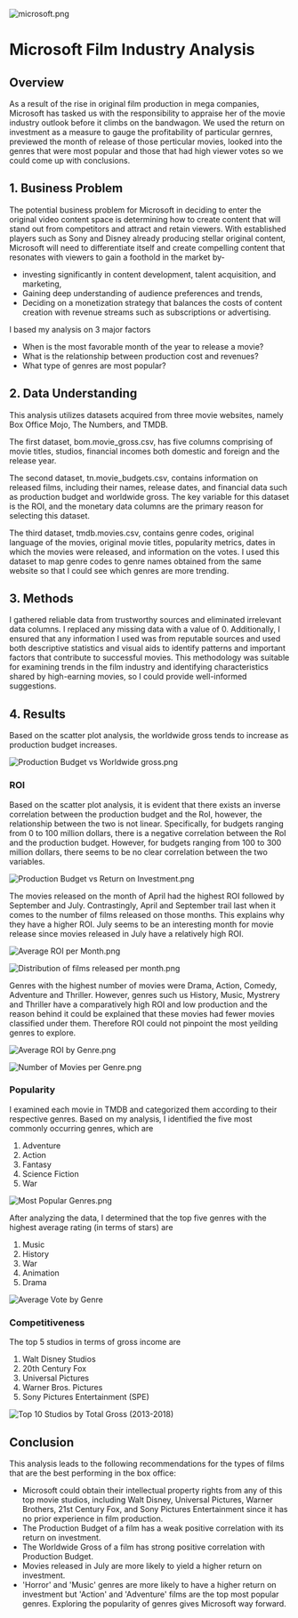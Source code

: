 ![microsoft.png](./images/microsoft.png)


# Microsoft Film Industry Analysis
## Overview
As a result of the rise in original film production in mega companies, Microsoft has tasked us with the responsibility to appraise her of the movie industry outlook before it climbs on the bandwagon. We used the return on investment as a measure to gauge the profitability of particular gernres, previewed the month of release of those perticular movies, looked into the genres that were most popular and those that had high viewer votes so we could come up with conclusions.

## 1. Business Problem
The potential business problem for Microsoft in deciding to enter the original video content space is determining how to create content that will stand out from competitors and attract and retain viewers. With established players such as Sony and Disney already producing stellar original content, Microsoft will need to differentiate itself and create compelling content that resonates with viewers to gain a foothold in the market by-

- investing significantly in content development, talent acquisition, and marketing,
- Gaining deep understanding of audience preferences and trends,
- Deciding on a monetization strategy that balances the costs of content creation with revenue streams such as subscriptions or advertising.

I based my analysis on 3 major factors

- When is the most favorable month of the year to release a movie?
- What is the relationship between production cost and revenues?
- What type of genres are most popular?

## 2. Data Understanding
This analysis utilizes datasets acquired from three movie websites, namely Box Office Mojo, The Numbers, and TMDB.

The first dataset, bom.movie_gross.csv, has five columns comprising of movie titles, studios, financial incomes both domestic and foreign and the release year.

The second dataset, tn.movie_budgets.csv, contains information on released films, including their names, release dates, and financial data such as production budget and worldwide gross. The key variable for this dataset is the ROI, and the monetary data columns are the primary reason for selecting this dataset.

The third dataset, tmdb.movies.csv, contains genre codes, original language of the movies, original movie titles, popularity metrics, dates in which the movies were released, and information on the votes. I used this dataset to map genre codes to genre names obtained from the same website so that I could see which genres are more trending.

## 3. Methods

I gathered reliable data from trustworthy sources and eliminated irrelevant data columns. I replaced any missing data with a value of 0. Additionally, I ensured that any information I used was from reputable sources and used both descriptive statistics and visual aids to identify patterns and important factors that contribute to successful movies. This methodology was suitable for examining trends in the film industry and identifying characteristics shared by high-earning movies, so I could provide well-informed suggestions.

## 4. Results

Based on the scatter plot analysis, the worldwide gross tends to increase as production budget increases.

![Production Budget vs Worldwide gross.png](./images/Production%20Budget%20vs%20Worldwide%20gross.png)


### ROI

Based on the scatter plot analysis, it is evident that there exists an inverse correlation between the production budget and the RoI, however, the relationship between the two is not linear. Specifically, for budgets ranging from 0 to 100 million dollars, there is a negative correlation between the RoI and the production budget. However, for budgets ranging from 100 to 300 million dollars, there seems to be no clear correlation between the two variables. 

![Production Budget vs Return on Investment.png](./images/Production%20Budget%20vs%20Return%20on%20Investment.png)

The movies released on the month of April had the highest ROI followed by September and July. Contrastingly, April and September trail last when it comes to the number of films released on those months. This explains why they have a higher ROI. July seems to be an interesting month for movie release since movies released in July have a relatively high ROI.

![Average ROI per Month.png](./images/Average%20ROI%20per%20Month.png)

![Distribution of films released per month.png](./images/Distribution%20of%20films%20released%20per%20month.png)


Genres with the highest number of movies were Drama, Action, Comedy, Adventure and  Thriller. However, genres such us History, Music, Mystrery and Thriller have a comparatively high ROI and low production and the reason behind it could be explained that these movies had fewer movies classified under them. Therefore ROI could not pinpoint the most yeilding genres to explore. 

![Average ROI by Genre.png](./images/Average%20ROI%20by%20Genre.png)

![Number of Movies per Genre.png](./images/Number%20of%20Movies%20per%20Genre.png)

### Popularity

I examined each movie in TMDB and categorized them according to their respective genres. Based on my analysis, I identified the five most commonly occurring genres, which are 
1. Adventure
2. Action
3. Fantasy
4. Science Fiction
5. War

![Most Popular Genres.png](./images/Most%20Popular%20Genres.png)

After analyzing the data, I determined that the top five genres with the highest average rating (in terms of stars) are 
1. Music
2. History
3. War
4. Animation
5. Drama

![Average Vote by Genre](./images/Average%20Vote%20by%20Genre.png)

### Competitiveness

The top 5 studios in terms of gross income are
1. Walt Disney Studios
2. 20th Century Fox
3. Universal Pictures
4. Warner Bros. Pictures
5. Sony Pictures Entertainment (SPE)

![Top 10 Studios by Total Gross (2013-2018)](./images/Top%2010%20Studios%20by%20Total%20Gross%20(2013-2018).png)


## Conclusion

This analysis leads to the following recommendations for the types of films that are the best performing in the box office:
- Microsoft could obtain their intellectual property rights from any of this top movie studios, including Walt Disney, Universal Pictures, Warner Brothers, 21st Century Fox, and Sony Pictures Entertainment since it has no prior experience in film production.
- The Production Budget of a film has a weak positive correlation with its return on investment.
- The Worldwide Gross of a film has strong positive correlation with Production Budget. 
- Movies released in July are more likely to yield a higher return on investment.
- 'Horror' and 'Music' genres are more likely to have a higher return on investment but 'Action' and 'Adventure' films are the top most popular genres. Exploring the popularity of genres gives Microsoft way forward.





